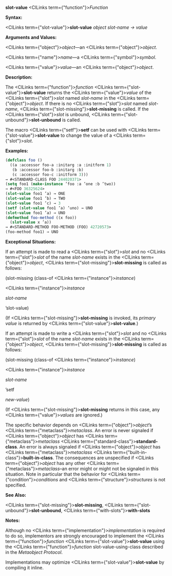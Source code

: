 **slot-value** <ClLinks  term={"function"}><i>Function</i></ClLinks> 



**Syntax:** 



<ClLinks  term={"slot-value"}><b>slot-value</b></ClLinks> *object slot-name → value* 



**Arguments and Values:** 



<ClLinks  term={"object"}><i>object</i></ClLinks>—an <ClLinks  term={"object"}><i>object</i></ClLinks>. 



<ClLinks  term={"name"}><i>name</i></ClLinks>—a <ClLinks  term={"symbol"}><i>symbol</i></ClLinks>. 



<ClLinks  term={"value"}><i>value</i></ClLinks>—an <ClLinks  term={"object"}><i>object</i></ClLinks>. 



**Description:** 



The <ClLinks  term={"function"}><i>function</i></ClLinks> <ClLinks  term={"slot-value"}><b>slot-value</b></ClLinks> returns the <ClLinks  term={"value"}><i>value</i></ClLinks> of the <ClLinks  term={"slot"}><i>slot</i></ClLinks> named *slot-name* in the <ClLinks  term={"object"}><i>object</i></ClLinks>. If there is no <ClLinks  term={"slot"}><i>slot</i></ClLinks> named *slot-name*, <ClLinks  term={"slot-missing"}><b>slot-missing</b></ClLinks> is called. If the <ClLinks  term={"slot"}><i>slot</i></ClLinks> is unbound, <ClLinks  term={"slot-unbound"}><b>slot-unbound</b></ClLinks> is called. 



The macro <ClLinks  term={"setf"}><b>setf</b></ClLinks> can be used with <ClLinks  term={"slot-value"}><b>slot-value</b></ClLinks> to change the value of a <ClLinks  term={"slot"}><i>slot</i></ClLinks>. 



**Examples:**
```lisp
(defclass foo () 
  ((a :accessor foo-a :initarg :a :initform 1) 
   (b :accessor foo-b :initarg :b) 
   (c :accessor foo-c :initform 3))) 
→ #<STANDARD-CLASS FOO 244020371> 
(setq foo1 (make-instance ’foo :a ’one :b ’two)) 
→ #<FOO 36325624> 
(slot-value foo1 ’a) → ONE 
(slot-value foo1 ’b) → TWO 
(slot-value foo1 ’c) → 3 
(setf (slot-value foo1 ’a) ’uno) → UNO 
(slot-value foo1 ’a) → UNO 
(defmethod foo-method ((x foo)) 
  (slot-value x ’a)) 
→ #<STANDARD-METHOD FOO-METHOD (FOO) 42720573> 
(foo-method foo1) → UNO 


```
**Exceptional Situations:** 



If an attempt is made to read a <ClLinks  term={"slot"}><i>slot</i></ClLinks> and no <ClLinks  term={"slot"}><i>slot</i></ClLinks> of the name *slot-name* exists in the <ClLinks  term={"object"}><i>object</i></ClLinks>, <ClLinks  term={"slot-missing"}><b>slot-missing</b></ClLinks> is called as follows: 



(slot-missing (class-of <ClLinks  term={"instance"}><i>instance</i></ClLinks>) 



<ClLinks  term={"instance"}><i>instance</i></ClLinks> 



*slot-name* 



’slot-value) 



(If <ClLinks  term={"slot-missing"}><b>slot-missing</b></ClLinks> is invoked, its *primary value* is returned by <ClLinks  term={"slot-value"}><b>slot-value</b></ClLinks>.) 



If an attempt is made to write a <ClLinks  term={"slot"}><i>slot</i></ClLinks> and no <ClLinks  term={"slot"}><i>slot</i></ClLinks> of the name *slot-name* exists in the <ClLinks  term={"object"}><i>object</i></ClLinks>, <ClLinks  term={"slot-missing"}><b>slot-missing</b></ClLinks> is called as follows: 



(slot-missing (class-of <ClLinks  term={"instance"}><i>instance</i></ClLinks>) 



<ClLinks  term={"instance"}><i>instance</i></ClLinks> 



*slot-name* 



’setf 



*new-value*) 



(If <ClLinks  term={"slot-missing"}><b>slot-missing</b></ClLinks> returns in this case, any <ClLinks  term={"value"}><i>values</i></ClLinks> are ignored.) 



The specific behavior depends on <ClLinks  term={"object"}><i>object</i></ClLinks>’s <ClLinks  term={"metaclass"}><i>metaclass</i></ClLinks>. An error is never signaled if <ClLinks  term={"object"}><i>object</i></ClLinks> has <ClLinks  term={"metaclass"}><i>metaclass</i></ClLinks> <ClLinks  term={"standard-class"}><b>standard-class</b></ClLinks>. An error is always signaled if <ClLinks  term={"object"}><i>object</i></ClLinks> has <ClLinks  term={"metaclass"}><i>metaclass</i></ClLinks> <ClLinks  term={"built-in-class"}><b>built-in-class</b></ClLinks>. The consequences are unspecified if <ClLinks  term={"object"}><i>object</i></ClLinks> has any other <ClLinks  term={"metaclass"}><i>metaclass</i></ClLinks>–an error might or might not be signaled in this situation. Note in particular that the behavior for <ClLinks  term={"condition"}><i>conditions</i></ClLinks> and <ClLinks  term={"structure"}><i>structures</i></ClLinks> is not specified. 



**See Also:** 



<ClLinks  term={"slot-missing"}><b>slot-missing</b></ClLinks>, <ClLinks  term={"slot-unbound"}><b>slot-unbound</b></ClLinks>, <ClLinks  term={"with-slots"}><b>with-slots</b></ClLinks> 



**Notes:** 



Although no <ClLinks  term={"implementation"}><i>implementation</i></ClLinks> is required to do so, implementors are strongly encouraged to implement the <ClLinks  term={"function"}><i>function</i></ClLinks> <ClLinks  term={"slot-value"}><b>slot-value</b></ClLinks> using the <ClLinks  term={"function"}><i>function</i></ClLinks> slot-value-using-class described in the *Metaobject Protocol*. 



Implementations may optimize <ClLinks  term={"slot-value"}><b>slot-value</b></ClLinks> by compiling it inline. 



